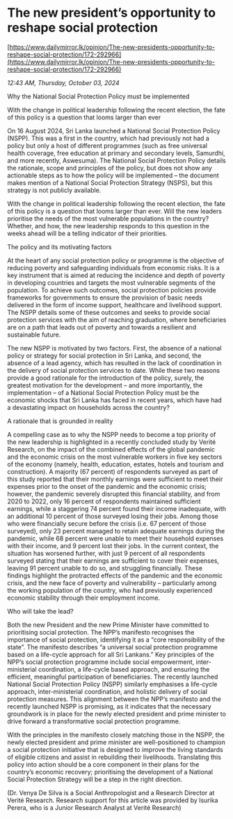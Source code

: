 # The new president’s opportunity to reshape social protection

[https://www.dailymirror.lk/opinion/The-new-presidents-opportunity-to-reshape-social-protection/172-292966](https://www.dailymirror.lk/opinion/The-new-presidents-opportunity-to-reshape-social-protection/172-292966)

*12:43 AM, Thursday, October 03, 2024*

Why the National Social Protection Policy must be implemented

With the change in political leadership following the recent election, the fate of this policy is a question that looms larger than ever

On 16 August 2024, Sri Lanka launched a National Social Protection Policy (NSPP). This was a first in the country, which had previously not had a policy but only a host of different programmes (such as free universal health coverage, free education at primary and secondary levels, Samurdhi, and more recently, Aswesuma). The National Social Protection Policy details the rationale, scope and principles of the policy, but does not show any actionable steps as to how the policy will be implemented – the document makes mention of a National Social Protection Strategy (NSPS), but this strategy is not publicly available.

With the change in political leadership following the recent election, the fate of this policy is a question that looms larger than ever. Will the new leaders prioritise the needs of the most vulnerable populations in the country? Whether, and how, the new leadership responds to this question in the weeks ahead will be a telling indicator of their priorities.

The policy and its motivating factors

At the heart of any social protection policy or programme is the objective of reducing poverty and safeguarding individuals from economic risks. It is a key instrument that is aimed at reducing the incidence and depth of poverty in developing countries and targets the most vulnerable segments of the population. To achieve such outcomes, social protection policies provide frameworks for governments to ensure the provision of basic needs delivered in the form of income support, healthcare and livelihood support. The NSPP details some of these outcomes and seeks to provide social protection services with the aim of reaching graduation, where beneficiaries are on a path that leads out of poverty and towards a resilient and sustainable future.

The new NSPP is motivated by two factors. First, the absence of a national policy or strategy for social protection in Sri Lanka, and second, the absence of a lead agency, which has resulted in the lack of coordination in the delivery of social protection services to date. While these two reasons provide a good rationale for the introduction of the policy, surely, the greatest motivation for the development – and more importantly, the implementation – of a National Social Protection Policy must be the economic shocks that Sri Lanka has faced in recent years, which have had a devastating impact on households across the country?

A rationale that is grounded in reality

A compelling case as to why the NSPP needs to become a top priority of the new leadership is highlighted in a recently concluded study by Verité Research, on the impact of the combined effects of the global pandemic and the economic crisis on the most vulnerable workers in five key sectors of the economy (namely, health, education, estates, hotels and tourism and construction). A majority (67 percent) of respondents surveyed as part of this study reported that their monthly earnings were sufficient to meet their expenses prior to the onset of the pandemic and the economic crisis; however, the pandemic severely disrupted this financial stability, and from 2020 to 2022, only 16 percent of respondents maintained sufficient earnings, while a staggering 74 percent found their income inadequate, with an additional 10 percent of those surveyed losing their jobs. Among those who were financially secure before the crisis (i.e. 67 percent of those surveyed), only 23 percent managed to retain adequate earnings during the pandemic, while 68 percent were unable to meet their household expenses with their income, and 9 percent lost their jobs. In the current context, the situation has worsened further, with just 9 percent of all respondents surveyed stating that their earnings are sufficient to cover their expenses, leaving 91 percent unable to do so, and struggling financially. These findings highlight the protracted effects of the pandemic and the economic crisis, and the new face of poverty and vulnerability – particularly among the working population of the country, who had previously experienced economic stability through their employment income.

Who will take the lead?

Both the new President and the new Prime Minister have committed to prioritising social protection. The NPP’s manifesto recognises the importance of social protection, identifying it as a “core responsibility of the state”. The manifesto describes “a universal social protection programme based on a life-cycle approach for all Sri Lankans.” Key principles of the NPP’s social protection programme include social empowerment, inter-ministerial coordination, a life-cycle based approach, and ensuring the efficient, meaningful participation of beneficiaries. The recently launched National Social Protection Policy (NSPP) similarly emphasises a life-cycle approach, inter-ministerial coordination, and holistic delivery of social protection measures. This alignment between the NPP’s manifesto and the recently launched NSPP is promising, as it indicates that the necessary groundwork is in place for the newly elected president and prime minister to drive forward a transformative social protection programme.

With the principles in the manifesto closely matching those in the NSPP, the newly elected president and prime minister are well-positioned to champion a social protection initiative that is designed to improve the living standards of eligible citizens and assist in rebuilding their livelihoods. Translating this policy into action should be a core component in their plans for the country’s economic recovery; prioritising the development of a National Social Protection Strategy will be a step in the right direction.

(Dr. Venya De Silva is a Social Anthropologist and a Research Director at Verité Research. Research support for this article was provided by Isurika Perera, who is a Junior Research Analyst at Verité Research)

